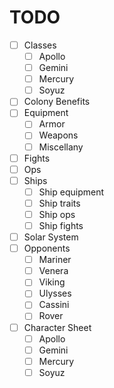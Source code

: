 # TODO

- [ ] Classes
  - [ ] Apollo
  - [ ] Gemini
  - [ ] Mercury
  - [ ] Soyuz
- [ ] Colony Benefits
- [ ] Equipment
  - [ ] Armor
  - [ ] Weapons
  - [ ] Miscellany
- [ ] Fights
- [ ] Ops
- [ ] Ships
  - [ ] Ship equipment
  - [ ] Ship traits
  - [ ] Ship ops
  - [ ] Ship fights
- [ ] Solar System
- [ ] Opponents
  - [ ] Mariner
  - [ ] Venera
  - [ ] Viking
  - [ ] Ulysses
  - [ ] Cassini
  - [ ] Rover
- [ ] Character Sheet
  - [ ] Apollo
  - [ ] Gemini
  - [ ] Mercury
  - [ ] Soyuz
